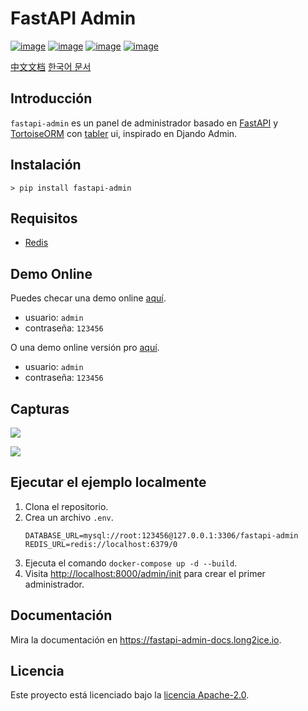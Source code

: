 # FastAPI Admin

[![image](https://img.shields.io/pypi/v/fastapi-admin.svg?style=flat)](https://pypi.python.org/pypi/fastapi-admin)
[![image](https://img.shields.io/github/license/fastapi-admin/fastapi-admin)](https://github.com/fastapi-admin/fastapi-admin)
[![image](https://github.com/fastapi-admin/fastapi-admin/workflows/deploy/badge.svg)](https://github.com/fastapi-admin/fastapi-admin/actions?query=workflow:deploy)
[![image](https://github.com/fastapi-admin/fastapi-admin/workflows/pypi/badge.svg)](https://github.com/fastapi-admin/fastapi-admin/actions?query=workflow:pypi)

[中文文档](./README-zh.md)
[한국어 문서](./README-ko.md)

## Introducción

`fastapi-admin` es un panel de administrador basado en [FastAPI](https://github.com/tiangolo/fastapi) y [TortoiseORM](https://github.com/tortoise/tortoise-orm/) con [tabler](https://github.com/tabler/tabler) ui, inspirado en Djando Admin.

## Instalación

```shell
> pip install fastapi-admin
```

## Requisitos

- [Redis](https://redis.io)

## Demo Online

Puedes checar una demo online [aquí](https://fastapi-admin.long2ice.io/admin/login).

- usuario: `admin`
- contraseña: `123456`

O una demo online versión pro [aquí](https://fastapi-admin-pro.long2ice.io/admin/login).

- usuario: `admin`
- contraseña: `123456`

## Capturas

![](https://raw.githubusercontent.com/fastapi-admin/fastapi-admin/dev/images/login.png)

![](https://raw.githubusercontent.com/fastapi-admin/fastapi-admin/dev/images/dashboard.png)

## Ejecutar el ejemplo localmente

1. Clona el repositorio.
2. Crea un archivo `.env`.
   ```dotenv
   DATABASE_URL=mysql://root:123456@127.0.0.1:3306/fastapi-admin
   REDIS_URL=redis://localhost:6379/0
   ```
3. Ejecuta el comando `docker-compose up -d --build`.
4. Visita <http://localhost:8000/admin/init> para crear el primer administrador.

## Documentación

Mira la documentación en <https://fastapi-admin-docs.long2ice.io>.

## Licencia

Este proyecto está licenciado bajo la [licencia Apache-2.0](https://github.com/fastapi-admin/fastapi-admin/blob/master/LICENSE).